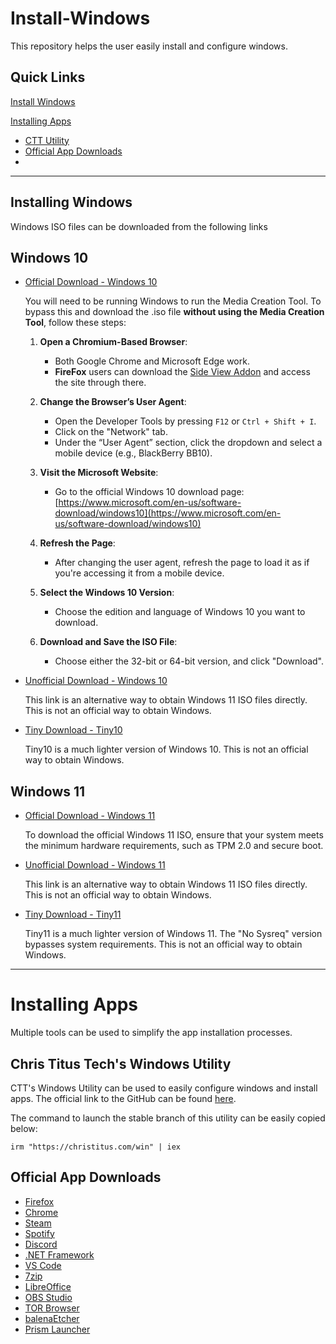 # Install-Windows
This repository helps the user easily install and configure windows.

## Quick Links

[Install Windows](https://github.com/AnOrdinaryJerry/Install-Windows/tree/main?tab=readme-ov-file#installing-windows)

[Installing Apps](https://github.com/AnOrdinaryJerry/Install-Windows/tree/main?tab=readme-ov-file#installing-windows)
- [CTT Utility](https://github.com/AnOrdinaryJerry/Install-Windows/tree/main?tab=readme-ov-file#chris-titus-techs-windows-utility)
- [Official App Downloads](https://github.com/AnOrdinaryJerry/Install-Windows/tree/main?tab=readme-ov-file#official-app-downloads)
- 
---

## Installing Windows
Windows ISO files can be downloaded from the following links

## Windows 10
- [Official Download - Windows 10](https://www.microsoft.com/en-us/software-download/windows10)

  You will need to be running Windows to run the Media Creation Tool.
  To bypass this and download the .iso file **without using the Media Creation Tool**, follow these steps:
  
  1. **Open a Chromium-Based Browser**:
     - Both Google Chrome and Microsoft Edge work.
     - **FireFox** users can download the [Side View Addon](https://addons.mozilla.org/en-US/firefox/addon/side-view/) and access the site through there.
  
  2. **Change the Browser’s User Agent**:
     - Open the Developer Tools by pressing `F12` or `Ctrl + Shift + I`.
     - Click on the "Network" tab.
     - Under the “User Agent” section, click the dropdown and select a mobile device (e.g., BlackBerry BB10).
  
  3. **Visit the Microsoft Website**:
     - Go to the official Windows 10 download page:  
       [https://www.microsoft.com/en-us/software-download/windows10](https://www.microsoft.com/en-us/software-download/windows10)
  
  4. **Refresh the Page**:
     - After changing the user agent, refresh the page to load it as if you're accessing it from a mobile device.
  
  5. **Select the Windows 10 Version**:
     - Choose the edition and language of Windows 10 you want to download.
  
  6. **Download and Save the ISO File**:
     - Choose either the 32-bit or 64-bit version, and click "Download".
  
- [Unofficial Download - Windows 10](https://os.click/en/Windows:Windows_10)

  This link is an alternative way to obtain Windows 11 ISO files directly. This is not an official way to obtain Windows.
- [Tiny Download - Tiny10](https://archive.org/details/tiny-10-23-h2)

  Tiny10 is a much lighter version of Windows 10. This is not an official way to obtain Windows.

## Windows 11
- [Official Download - Windows 11](https://www.microsoft.com/en-gb/software-download/windows11)

  To download the official Windows 11 ISO, ensure that your system meets the minimum hardware requirements, such as TPM 2.0 and secure boot.
- [Unofficial Download - Windows 11](https://os.click/en/Windows:Windows_11)

  This link is an alternative way to obtain Windows 11 ISO files directly. This is not an official way to obtain Windows.
- [Tiny Download - Tiny11](https://archive.org/details/tiny-11-NTDEV)

  Tiny11 is a much lighter version of Windows 11. The "No Sysreq" version bypasses system requirements. This is not an official way to obtain Windows.

---

# Installing Apps
Multiple tools can be used to simplify the app installation processes.

## Chris Titus Tech's Windows Utility
CTT's Windows Utility can be used to easily configure windows and install apps.
The official link to the GitHub can be found [here]([https://github.com/ChrisTitusTech/winutil](https://github.com/ChrisTitusTech/winutil)).

The command to launch the stable branch of this utility can be easily copied below:

    irm "https://christitus.com/win" | iex

## Official App Downloads

* [Firefox](https://www.mozilla.org/en-US/firefox/new/)
* [Chrome](https://www.google.com/chrome/index.html)
* [Steam](https://store.steampowered.com/about/)
* [Spotify](https://www.spotify.com/us/download/)
* [Discord](https://discord.com/download)
* [.NET Framework](https://dotnet.microsoft.com/en-us/download)
* [VS Code](https://code.visualstudio.com/Download)
* [7zip](https://www.7-zip.org/download.html)
* [LibreOffice](https://www.libreoffice.org/download/download-libreoffice/)
* [OBS Studio](https://obsproject.com/download)
* [TOR Browser](https://www.torproject.org/download/)
* [balenaEtcher](https://etcher.balena.io/)
* [Prism Launcher](https://prismlauncher.org/download/)
